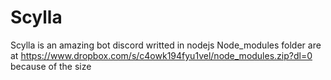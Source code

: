 # Scylla
Scylla is an amazing bot discord writted in nodejs
Node_modules folder are at https://www.dropbox.com/s/c4owk194fyu1vel/node_modules.zip?dl=0 because of the size
